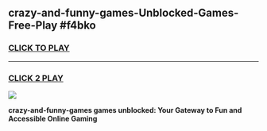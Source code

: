 
## crazy-and-funny-games-Unblocked-Games-Free-Play #f4bko
<h3>
<a href="https://us.freeplayer.one?title=crazy-and-funny-games&ref=9M">CLICK TO PLAY</a></h3>
<hr>

<h3>
<a href="https://us.freeplayer.one?title=crazy-and-funny-games&ref=9M">CLICK 2 PLAY</a>
  
</h3>

<a href="https://us.freeplayer.one?title=crazy-and-funny-games&ref=9M"><img src="https://clearcache.store/games.png"></a>


**crazy-and-funny-games games unblocked: Your Gateway to Fun and Accessible Online Gaming**

